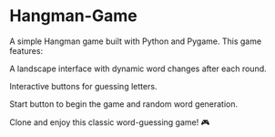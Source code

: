 # Hangman-Game
A simple Hangman game built with Python and Pygame. This game features:

A landscape interface with dynamic word changes after each round.

Interactive buttons for guessing letters.

Start button to begin the game and random word generation.

Clone and enjoy this classic word-guessing game! 🎮

